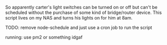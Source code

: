 So apparently carter's light switches can be turned on or off but can't be scheduled without the purchase of some kind of bridge/router device. This script lives on my NAS and turns his lights on for him at 8am.

TODO: remove node-schedule and just use a cron job to run the script

running: use pm2 or something idgaf
